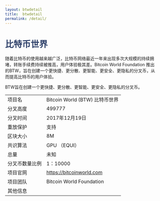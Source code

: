 ```yaml
---
layout: btwdetail
title:  btwdetail
permalink: /detail/
---
```

<h1 style="color: #2F416A">比特币世界</h1>
<p>随着比特币的使用越来越广泛，比特币网络最近一年来出现多次大规模的持续拥堵，转账手续费持续被推高，用户体验极其差。Bitcoin World  Foundation 推出的BTW，旨在创建一个更快捷、更分散、更智能、更安全、更隐私的分叉币，从而提高比特币的用户体验。
</p>
<p>BTW旨在创建一个更快捷、更分散、更智能、更安全、更隐私的分叉币。
</p>
<table class="center">
  <tbody>
    <tr>
        <td class="tablehalf">项目名</td>
        <td class="tablehalf">Bitcoin World (BTW) 比特币世界</td>
    </tr>
    <tr>
        <td>分叉高度</td>
        <td>499777</td>
    </tr>
    <tr>
        <td>分叉时间</td>
        <td>2017年12月19日</td>
    </tr>
    <tr>
        <td>重放保护</td>
        <td>支持</td>
    </tr>
    <tr>
        <td>区块大小</td>
        <td>8M</td>
    </tr>
    <tr>
        <td>共识算法</td>
        <td>GPU （EQUI）</td>
    </tr>
    <tr>
        <td>总量</td>
        <td>未知</td>
    </tr>
    <tr>
        <td>分叉币数量比例</td>
        <td>1：10000</td>
    </tr>
    <tr>
        <td>项目官网</td>
        <td><a href="https://bitcoinworld.com/" target="_blank">https://bitcoinworld.com</a></td>
    </tr>
    <tr>
        <td>项目团队</td>
        <td>Bitcoin World Foundation</td>
    </tr>
    <tr>
        <td>其他信息</td>
        <td></td>
    </tr>
  </tbody>
</table>